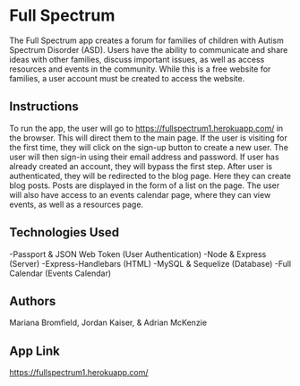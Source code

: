 # Full Spectrum
The Full Spectrum app creates a forum for families of children with Autism Spectrum Disorder (ASD). Users have the ability to communicate and share ideas with other families, discuss important issues, as well as access resources and events in the community. While this is a free website for families, a user account must be created to access the website. 

## Instructions
To run the app, the user will go to https://fullspectrum1.herokuapp.com/ in the browser. This will direct them to the main page. If the user is visiting for the first time, they will click on the sign-up button to create a new user. The user will then sign-in using their email address and password. If user has already created an account, they will bypass the first step. After user is authenticated, they will be redirected to the blog page. Here they can create blog posts. Posts are displayed in the form of a list on the page. The user will also have access to an events calendar page, where they can view events, as well as a resources page. 

## Technologies Used
-Passport & JSON Web Token (User Authentication)
-Node & Express (Server)
-Express-Handlebars (HTML)
-MySQL & Sequelize (Database)
-Full Calendar (Events Calendar)

## Authors
Mariana Bromfield, Jordan Kaiser, & Adrian McKenzie

## App Link
https://fullspectrum1.herokuapp.com/

